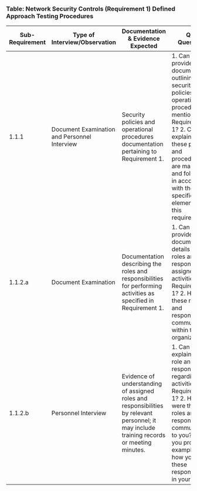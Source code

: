 ### Table: Network Security Controls (Requirement 1) Defined Approach Testing Procedures

| Sub-Requirement | Type of Interview/Observation                | Documentation & Evidence Expected                                                                                                           | QSA Questions                                                                                                                                                                                                                                                           |
| --------------- | -------------------------------------------- | ------------------------------------------------------------------------------------------------------------------------------------------- | ----------------------------------------------------------------------------------------------------------------------------------------------------------------------------------------------------------------------------------------------------------------------- |
| 1.1.1           | Document Examination and Personnel Interview | Security policies and operational procedures documentation pertaining to Requirement 1.                                                     | 1. Can you provide the documents outlining the security policies and operational procedures as mentioned in Requirement 1? 2. Can you explain how these policies and procedures are managed and followed in accordance with the specified elements in this requirement? |
| 1.1.2.a         | Document Examination                         | Documentation describing the roles and responsibilities for performing activities as specified in Requirement 1.                            | 1. Can you provide the document that details the roles and responsibilities assigned for activities in Requirement 1? 2. How are these roles and responsibilities communicated within the organization?                                                                 |
| 1.1.2.b         | Personnel Interview                          | Evidence of understanding of assigned roles and responsibilities by relevant personnel; it may include training records or meeting minutes. | 1. Can you explain your role and responsibilities regarding activities in Requirement 1? 2. How were these roles and responsibilities communicated to you? 3. Can you provide examples of how you fulfill these responsibilities in your role?                          |
